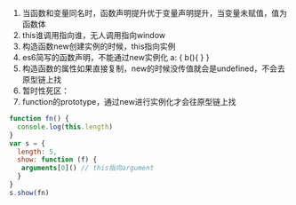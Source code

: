 1. 当函数和变量同名时，函数声明提升优于变量声明提升，当变量未赋值，值为函数体
2. this谁调用指向谁，无人调用指向window
3. 构造函数new创建实例的时候，this指向实例
4. es6简写的函数声明，不能通过new实例化 a: { b(){ } }
5. 构造函数的属性如果直接复制，new的时候没传值就会是undefined，不会去原型链上找
6. 暂时性死区：
7. function的prototype，通过new进行实例化才会往原型链上找
```js
function fn() {
  console.log(this.length)
}
var s = {
  length: 5,
  show: function (f) {
   arguments[0]() // this指向argument
  }
}
s.show(fn)
```
